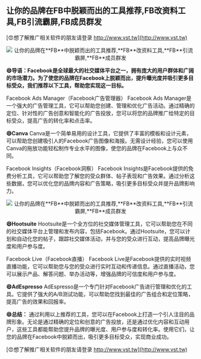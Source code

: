## **让你的品牌在**FB**中脱颖而出的工具推荐,**FB**改资料工具,**FB**引流霸屏,**FB**成员群发**

[😍想了解推广相关软件的朋友请登录 http://www.vst.tw](http://www.vst.tw)

 <center><img src="https://vst.tw/MP4/tuiguang/png/0.png" alt="让你的品牌在**FB**中脱颖而出的工具推荐,**FB**改资料工具,**FB**引流霸屏,**FB**成员群发"></center>

**😄导语：Facebook是全球最大的社交媒体平台之一，拥有庞大的用户群体和广阔的市场潜力。为了使您的品牌在Facebook上脱颖而出，提升曝光度并吸引更多目标受众，我们推荐以下工具，帮助您实现这一目标。**

Facebook Ads Manager（Facebook广告管理器）
Facebook Ads Manager是一个强大的广告管理工具，它可以帮助您创建、管理和优化广告活动。通过精确的定位、针对性的广告创意和智能化的广告投放，您可以将您的品牌推广给特定的目标受众，提高广告的转化率和点击率。

**😄Canva**
Canva是一个简单易用的设计工具，它提供了丰富的模板和设计元素，可以帮助您创建吸引人的Facebook广告图像和海报。无需设计经验，您可以使用Canva的拖放功能轻松制作专业水平的图像，使您的品牌在Facebook上与众不同。

Facebook Insights（Facebook洞察）
Facebook Insights是Facebook提供的免费分析工具，它可以帮助您了解您的受众群体、帖子表现和广告效果。通过分析这些数据，您可以优化您的品牌内容和广告策略，吸引更多目标受众并提升品牌影响力。

 <center><img src="https://vst.tw/MP4/tuiguang/png/3.png" alt="让你的品牌在**FB**中脱颖而出的工具推荐,**FB**改资料工具,**FB**引流霸屏,**FB**成员群发"></center>

**😄Hootsuite**
Hootsuite是一个全方位的社交媒体管理工具，它可以帮助您在不同的社交媒体平台上管理和发布内容，包括Facebook。通过Hootsuite，您可以计划和自动化您的帖子，跟踪社交媒体活动，并与您的受众进行互动，提高品牌曝光度和用户参与度。

Facebook Live（Facebook直播）
Facebook Live是Facebook提供的实时视频直播功能，它可以帮助您与您的受众进行实时互动和传递信息。通过直播活动，您可以展示产品、解答问题、举办活动等，增强品牌的可信度和用户参与度。

**😄AdEspresso**
AdEspresso是一个专门针对Facebook广告进行管理和优化的工具。它提供了强大的A/B测试功能，可以帮助您找到最佳的广告组合和定位策略，提高广告的效果和回报率。

**😄总结：**
通过利用以上推荐的工具，您可以在Facebook上打造一个引人注目的品牌形象。无论是通过精确的定位和创意的广告投放，还是通过优化内容和互动用户，这些工具都能帮助您提升品牌的曝光度、用户参与度和转化率。使用它们，让您的品牌在Facebook中脱颖而出，吸引更多目标受众，实现商业成功。

[😍想了解推广相关软件的朋友请登录 http://www.vst.tw](http://www.vst.tw)



